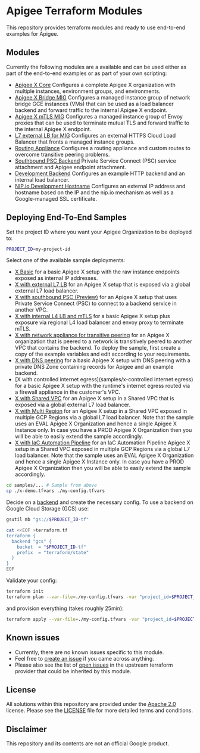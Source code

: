 
# Apigee Terraform Modules

This repository provides terraform modules and ready to use end-to-end examples for Apigee.

## Modules

Currently the following modules are a available and can be used either as part of the end-to-end examples or as part of your own scripting:

* [Apigee X Core](modules/apigee-x-core) Configures a complete Apigee X organization with multiple instances, environment groups, and environments.
* [Apigee X Bridge MIG](modules/apigee-x-bridge-mig) Configures a managed instance group of network bridge GCE instances (VMs) that can be used as a load balancer backend and forward traffic to the internal Apigee X endpoint.
* [Apigee X mTLS MIG](modules/apigee-x-mtls-mig) Configures a managed instance group of Envoy proxies that can be used to terminate mutual TLS and forward traffic to the internal Apigee X endpoint.
* [L7 external LB for MIG](modules/mig-l7xlb) Configures an external HTTPS Cloud Load Balancer that fronts a managed instance groups.
* [Routing Appliance](modules/routing-appliance) Configures a routing appliance and custom routes to overcome transitive peering problems.
* [Southbound PSC Backend](modules/sb-psc-attachment) Private Service Connect (PSC) service attachment and Apigee endpoint attachment.
* [Development Backend](modules/development-backend) Configures an example HTTP backend and an internal load balancer.
* [NIP.io Development Hostname](modules/nip-development-hostname) Configures an external IP address and hostname based on the IP and the nip.io mechanism as well as a Google-managed SSL certificate.

## Deploying End-To-End Samples

Set the project ID where you want your Apigee Organization to be deployed to:

```sh
PROJECT_ID=my-project-id
```

Select one of the available sample deployments:

* [X Basic](samples/x-basic) for a basic Apigee X setup with the raw instance endpoints exposed as internal IP addresses.
* [X with external L7 LB](samples/x-l7xlb) for an Apigee X setup that is exposed via a global external L7 load balancer.
* [X with southbound PSC (Preview)](samples/x-sb-psc) for an Apigee X setup that uses Private Service Connect (PSC) to connect to a backend service in another VPC.
* [X with internal L4 LB and mTLS](samples/x-ilb-mtls) for a basic Apigee X setup plus exposure via regional L4 load balancer and envoy proxy to terminate mTLS.
* [X with network appliance for transitive peering](samples/x-transitive-peering) for an Apigee X organization that is peered to a network is transitively peered to another VPC that contains the backend.
To deploy the sample, first create a copy of the example variables and edit according to your requirements.
* [X with DNS peering](samples/x-dns-peering) for a basic Apigee X setup with DNS peering with a private DNS Zone containing records for Apigee and an example backend.
* [X with controlled internet egress](samples/x-controlled internet egress) for a basic Apigee X setup with the runtime's internet egress routed via a firewall appliance in the customer's VPC.
* [X with Shared VPC](samples/x-shared-vpc) for an Apigee X setup in a Shared VPC that is exposed via a global external L7 load balancer.
* [X with Multi Region](samples/x-multi-region) for an Apigee X setup in a Shared VPC exposed in multiple GCP Regions via a global L7 load balancer. Note that the sample uses an EVAL Apigee X Organization and hence a single Apigee X Instance only. In case you have a PROD Apigee X Organization then you will be able to easily extend the sample accordingly.
* [X with IaC Automation Pipeline](samples/x-iac-pipeline) for an IaC Automation Pipeline Apigee X setup in a Shared VPC exposed in multiple GCP Regions via a global L7 load balancer. Note that the sample uses an EVAL Apigee X Organization and hence a single Apigee X Instance only. In case you have a PROD Apigee X Organization then you will be able to easily extend the sample accordingly.

```sh
cd samples/... # Sample from above
cp ./x-demo.tfvars ./my-config.tfvars
```

Decide on a [backend](https://www.terraform.io/language/settings/backends) and create the necessary config. To use a backend on Google Cloud Storage (GCS) use:

```sh
gsutil mb "gs://$PROJECT_ID-tf"

cat <<EOF >terraform.tf
terraform {
  backend "gcs" {
    bucket  = "$PROJECT_ID-tf"
    prefix  = "terraform/state"
  }
}
EOF
```

Validate your config:

```sh
terraform init
terraform plan --var-file=./my-config.tfvars -var "project_id=$PROJECT_ID"
```

and provision everything (takes roughly 25min):

```sh
terraform apply --var-file=./my-config.tfvars -var "project_id=$PROJECT_ID"
```

## Known issues

* Currently, there are no known issues specific to this module.
* Feel free to [create an issue](https://github.com/apigee/terraform-modules/issues/new)
  if you came across anything.
* Please also see the list of [open issues](https://github.com/hashicorp/terraform-provider-google/issues?q=is%3Aissue+is%3Aopen+apigee)
  in the upstream terraform provider that could be inherited by this module.

## License

All solutions within this repository are provided under the
[Apache 2.0](https://www.apache.org/licenses/LICENSE-2.0) license.
Please see the [LICENSE](/LICENSE) file for more detailed terms and conditions.

## Disclaimer

This repository and its contents are not an official Google product.

